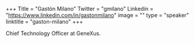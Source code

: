+++
Title = "Gastón Milano"
Twitter = "gmilano"
Linkedin = "https://www.linkedin.com/in/gastonmilano"
image = ""
type = "speaker"
linktitle = "gaston-milano"
+++

Chief Technology Officer at GeneXus.
